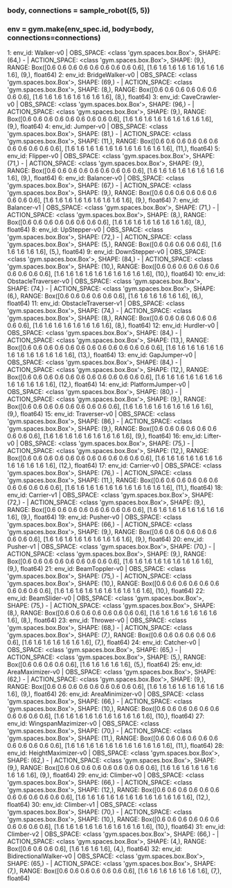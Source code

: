 ###		body, connections = sample_robot((5, 5))
###		env = gym.make(env_spec.id, body=body, connections=connections)
 1: env_id:              Walker-v0 | OBS_SPACE: <class 'gym.spaces.box.Box'>, SHAPE: (64,) -      | ACTION_SPACE: <class 'gym.spaces.box.Box'>, SHAPE: (9,), RANGE: Box([0.6 0.6 0.6 0.6 0.6 0.6 0.6 0.6 0.6], [1.6 1.6 1.6 1.6 1.6 1.6 1.6 1.6 1.6], (9,), float64)
 2: env_id:        BridgeWalker-v0 | OBS_SPACE: <class 'gym.spaces.box.Box'>, SHAPE: (69,) -      | ACTION_SPACE: <class 'gym.spaces.box.Box'>, SHAPE: (8,), RANGE: Box([0.6 0.6 0.6 0.6 0.6 0.6 0.6 0.6], [1.6 1.6 1.6 1.6 1.6 1.6 1.6 1.6], (8,), float64)
 3: env_id:         CaveCrawler-v0 | OBS_SPACE: <class 'gym.spaces.box.Box'>, SHAPE: (96,) -      | ACTION_SPACE: <class 'gym.spaces.box.Box'>, SHAPE: (9,), RANGE: Box([0.6 0.6 0.6 0.6 0.6 0.6 0.6 0.6 0.6], [1.6 1.6 1.6 1.6 1.6 1.6 1.6 1.6 1.6], (9,), float64)
 4: env_id:              Jumper-v0 | OBS_SPACE: <class 'gym.spaces.box.Box'>, SHAPE: (81,) -      | ACTION_SPACE: <class 'gym.spaces.box.Box'>, SHAPE: (11,), RANGE: Box([0.6 0.6 0.6 0.6 0.6 0.6 0.6 0.6 0.6 0.6 0.6], [1.6 1.6 1.6 1.6 1.6 1.6 1.6 1.6 1.6 1.6 1.6], (11,), float64)
 5: env_id:             Flipper-v0 | OBS_SPACE: <class 'gym.spaces.box.Box'>, SHAPE: (71,) -      | ACTION_SPACE: <class 'gym.spaces.box.Box'>, SHAPE: (9,), RANGE: Box([0.6 0.6 0.6 0.6 0.6 0.6 0.6 0.6 0.6], [1.6 1.6 1.6 1.6 1.6 1.6 1.6 1.6 1.6], (9,), float64)
 6: env_id:            Balancer-v0 | OBS_SPACE: <class 'gym.spaces.box.Box'>, SHAPE: (67,) -      | ACTION_SPACE: <class 'gym.spaces.box.Box'>, SHAPE: (9,), RANGE: Box([0.6 0.6 0.6 0.6 0.6 0.6 0.6 0.6 0.6], [1.6 1.6 1.6 1.6 1.6 1.6 1.6 1.6 1.6], (9,), float64)
 7: env_id:            Balancer-v1 | OBS_SPACE: <class 'gym.spaces.box.Box'>, SHAPE: (71,) -      | ACTION_SPACE: <class 'gym.spaces.box.Box'>, SHAPE: (8,), RANGE: Box([0.6 0.6 0.6 0.6 0.6 0.6 0.6 0.6], [1.6 1.6 1.6 1.6 1.6 1.6 1.6 1.6], (8,), float64)
 8: env_id:           UpStepper-v0 | OBS_SPACE: <class 'gym.spaces.box.Box'>, SHAPE: (72,) -      | ACTION_SPACE: <class 'gym.spaces.box.Box'>, SHAPE: (5,), RANGE: Box([0.6 0.6 0.6 0.6 0.6], [1.6 1.6 1.6 1.6 1.6], (5,), float64)
 9: env_id:         DownStepper-v0 | OBS_SPACE: <class 'gym.spaces.box.Box'>, SHAPE: (84,) -      | ACTION_SPACE: <class 'gym.spaces.box.Box'>, SHAPE: (10,), RANGE: Box([0.6 0.6 0.6 0.6 0.6 0.6 0.6 0.6 0.6 0.6], [1.6 1.6 1.6 1.6 1.6 1.6 1.6 1.6 1.6 1.6], (10,), float64)
10: env_id:   ObstacleTraverser-v0 | OBS_SPACE: <class 'gym.spaces.box.Box'>, SHAPE: (74,) -      | ACTION_SPACE: <class 'gym.spaces.box.Box'>, SHAPE: (6,), RANGE: Box([0.6 0.6 0.6 0.6 0.6 0.6], [1.6 1.6 1.6 1.6 1.6 1.6], (6,), float64)
11: env_id:   ObstacleTraverser-v1 | OBS_SPACE: <class 'gym.spaces.box.Box'>, SHAPE: (74,) -      | ACTION_SPACE: <class 'gym.spaces.box.Box'>, SHAPE: (8,), RANGE: Box([0.6 0.6 0.6 0.6 0.6 0.6 0.6 0.6], [1.6 1.6 1.6 1.6 1.6 1.6 1.6 1.6], (8,), float64)
12: env_id:             Hurdler-v0 | OBS_SPACE: <class 'gym.spaces.box.Box'>, SHAPE: (84,) -      | ACTION_SPACE: <class 'gym.spaces.box.Box'>, SHAPE: (13,), RANGE: Box([0.6 0.6 0.6 0.6 0.6 0.6 0.6 0.6 0.6 0.6 0.6 0.6 0.6], [1.6 1.6 1.6 1.6 1.6 1.6 1.6 1.6 1.6 1.6 1.6 1.6 1.6], (13,), float64)
13: env_id:           GapJumper-v0 | OBS_SPACE: <class 'gym.spaces.box.Box'>, SHAPE: (84,) -      | ACTION_SPACE: <class 'gym.spaces.box.Box'>, SHAPE: (12,), RANGE: Box([0.6 0.6 0.6 0.6 0.6 0.6 0.6 0.6 0.6 0.6 0.6 0.6], [1.6 1.6 1.6 1.6 1.6 1.6 1.6 1.6 1.6 1.6 1.6 1.6], (12,), float64)
14: env_id:      PlatformJumper-v0 | OBS_SPACE: <class 'gym.spaces.box.Box'>, SHAPE: (80,) -      | ACTION_SPACE: <class 'gym.spaces.box.Box'>, SHAPE: (9,), RANGE: Box([0.6 0.6 0.6 0.6 0.6 0.6 0.6 0.6 0.6], [1.6 1.6 1.6 1.6 1.6 1.6 1.6 1.6 1.6], (9,), float64)
15: env_id:           Traverser-v0 | OBS_SPACE: <class 'gym.spaces.box.Box'>, SHAPE: (86,) -      | ACTION_SPACE: <class 'gym.spaces.box.Box'>, SHAPE: (9,), RANGE: Box([0.6 0.6 0.6 0.6 0.6 0.6 0.6 0.6 0.6], [1.6 1.6 1.6 1.6 1.6 1.6 1.6 1.6 1.6], (9,), float64)
16: env_id:              Lifter-v0 | OBS_SPACE: <class 'gym.spaces.box.Box'>, SHAPE: (75,) -      | ACTION_SPACE: <class 'gym.spaces.box.Box'>, SHAPE: (12,), RANGE: Box([0.6 0.6 0.6 0.6 0.6 0.6 0.6 0.6 0.6 0.6 0.6 0.6], [1.6 1.6 1.6 1.6 1.6 1.6 1.6 1.6 1.6 1.6 1.6 1.6], (12,), float64)
17: env_id:             Carrier-v0 | OBS_SPACE: <class 'gym.spaces.box.Box'>, SHAPE: (76,) -      | ACTION_SPACE: <class 'gym.spaces.box.Box'>, SHAPE: (11,), RANGE: Box([0.6 0.6 0.6 0.6 0.6 0.6 0.6 0.6 0.6 0.6 0.6], [1.6 1.6 1.6 1.6 1.6 1.6 1.6 1.6 1.6 1.6 1.6], (11,), float64)
18: env_id:             Carrier-v1 | OBS_SPACE: <class 'gym.spaces.box.Box'>, SHAPE: (72,) -      | ACTION_SPACE: <class 'gym.spaces.box.Box'>, SHAPE: (9,), RANGE: Box([0.6 0.6 0.6 0.6 0.6 0.6 0.6 0.6 0.6], [1.6 1.6 1.6 1.6 1.6 1.6 1.6 1.6 1.6], (9,), float64)
19: env_id:              Pusher-v0 | OBS_SPACE: <class 'gym.spaces.box.Box'>, SHAPE: (66,) -      | ACTION_SPACE: <class 'gym.spaces.box.Box'>, SHAPE: (9,), RANGE: Box([0.6 0.6 0.6 0.6 0.6 0.6 0.6 0.6 0.6], [1.6 1.6 1.6 1.6 1.6 1.6 1.6 1.6 1.6], (9,), float64)
20: env_id:              Pusher-v1 | OBS_SPACE: <class 'gym.spaces.box.Box'>, SHAPE: (70,) -      | ACTION_SPACE: <class 'gym.spaces.box.Box'>, SHAPE: (9,), RANGE: Box([0.6 0.6 0.6 0.6 0.6 0.6 0.6 0.6 0.6], [1.6 1.6 1.6 1.6 1.6 1.6 1.6 1.6 1.6], (9,), float64)
21: env_id:         BeamToppler-v0 | OBS_SPACE: <class 'gym.spaces.box.Box'>, SHAPE: (75,) -      | ACTION_SPACE: <class 'gym.spaces.box.Box'>, SHAPE: (10,), RANGE: Box([0.6 0.6 0.6 0.6 0.6 0.6 0.6 0.6 0.6 0.6], [1.6 1.6 1.6 1.6 1.6 1.6 1.6 1.6 1.6 1.6], (10,), float64)
22: env_id:          BeamSlider-v0 | OBS_SPACE: <class 'gym.spaces.box.Box'>, SHAPE: (75,) -      | ACTION_SPACE: <class 'gym.spaces.box.Box'>, SHAPE: (8,), RANGE: Box([0.6 0.6 0.6 0.6 0.6 0.6 0.6 0.6], [1.6 1.6 1.6 1.6 1.6 1.6 1.6 1.6], (8,), float64)
23: env_id:             Thrower-v0 | OBS_SPACE: <class 'gym.spaces.box.Box'>, SHAPE: (68,) -      | ACTION_SPACE: <class 'gym.spaces.box.Box'>, SHAPE: (7,), RANGE: Box([0.6 0.6 0.6 0.6 0.6 0.6 0.6], [1.6 1.6 1.6 1.6 1.6 1.6 1.6], (7,), float64)
24: env_id:             Catcher-v0 | OBS_SPACE: <class 'gym.spaces.box.Box'>, SHAPE: (65,) -      | ACTION_SPACE: <class 'gym.spaces.box.Box'>, SHAPE: (5,), RANGE: Box([0.6 0.6 0.6 0.6 0.6], [1.6 1.6 1.6 1.6 1.6], (5,), float64)
25: env_id:       AreaMaximizer-v0 | OBS_SPACE: <class 'gym.spaces.box.Box'>, SHAPE: (62,) -      | ACTION_SPACE: <class 'gym.spaces.box.Box'>, SHAPE: (9,), RANGE: Box([0.6 0.6 0.6 0.6 0.6 0.6 0.6 0.6 0.6], [1.6 1.6 1.6 1.6 1.6 1.6 1.6 1.6 1.6], (9,), float64)
26: env_id:       AreaMinimizer-v0 | OBS_SPACE: <class 'gym.spaces.box.Box'>, SHAPE: (66,) -      | ACTION_SPACE: <class 'gym.spaces.box.Box'>, SHAPE: (10,), RANGE: Box([0.6 0.6 0.6 0.6 0.6 0.6 0.6 0.6 0.6 0.6], [1.6 1.6 1.6 1.6 1.6 1.6 1.6 1.6 1.6 1.6], (10,), float64)
27: env_id:   WingspanMazimizer-v0 | OBS_SPACE: <class 'gym.spaces.box.Box'>, SHAPE: (70,) -      | ACTION_SPACE: <class 'gym.spaces.box.Box'>, SHAPE: (11,), RANGE: Box([0.6 0.6 0.6 0.6 0.6 0.6 0.6 0.6 0.6 0.6 0.6], [1.6 1.6 1.6 1.6 1.6 1.6 1.6 1.6 1.6 1.6 1.6], (11,), float64)
28: env_id:     HeightMaximizer-v0 | OBS_SPACE: <class 'gym.spaces.box.Box'>, SHAPE: (62,) -      | ACTION_SPACE: <class 'gym.spaces.box.Box'>, SHAPE: (9,), RANGE: Box([0.6 0.6 0.6 0.6 0.6 0.6 0.6 0.6 0.6], [1.6 1.6 1.6 1.6 1.6 1.6 1.6 1.6 1.6], (9,), float64)
29: env_id:             Climber-v0 | OBS_SPACE: <class 'gym.spaces.box.Box'>, SHAPE: (66,) -      | ACTION_SPACE: <class 'gym.spaces.box.Box'>, SHAPE: (12,), RANGE: Box([0.6 0.6 0.6 0.6 0.6 0.6 0.6 0.6 0.6 0.6 0.6 0.6], [1.6 1.6 1.6 1.6 1.6 1.6 1.6 1.6 1.6 1.6 1.6 1.6], (12,), float64)
30: env_id:             Climber-v1 | OBS_SPACE: <class 'gym.spaces.box.Box'>, SHAPE: (70,) -      | ACTION_SPACE: <class 'gym.spaces.box.Box'>, SHAPE: (10,), RANGE: Box([0.6 0.6 0.6 0.6 0.6 0.6 0.6 0.6 0.6 0.6], [1.6 1.6 1.6 1.6 1.6 1.6 1.6 1.6 1.6 1.6], (10,), float64)
31: env_id:             Climber-v2 | OBS_SPACE: <class 'gym.spaces.box.Box'>, SHAPE: (66,) -      | ACTION_SPACE: <class 'gym.spaces.box.Box'>, SHAPE: (4,), RANGE: Box([0.6 0.6 0.6 0.6], [1.6 1.6 1.6 1.6], (4,), float64)
32: env_id: BidirectionalWalker-v0 | OBS_SPACE: <class 'gym.spaces.box.Box'>, SHAPE: (65,) -      | ACTION_SPACE: <class 'gym.spaces.box.Box'>, SHAPE: (7,), RANGE: Box([0.6 0.6 0.6 0.6 0.6 0.6 0.6], [1.6 1.6 1.6 1.6 1.6 1.6 1.6], (7,), float64)